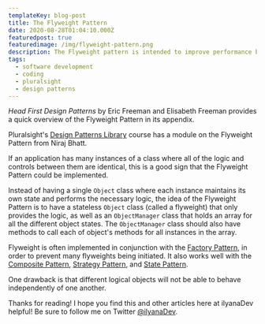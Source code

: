 ```yaml
---
templateKey: blog-post
title: The Flyweight Pattern
date: 2020-08-28T01:04:10.000Z
featuredpost: true
featuredimage: /img/flyweight-pattern.png
description: The Flyweight pattern is intended to improve performance by having one instance of a class provide many virtual instances.
tags:
  - software development
  - coding
  - pluralsight
  - design patterns
---
```


*Head First Design Patterns* by Eric Freeman and Elisabeth Freeman provides a quick overview of the Flyweight Pattern in its appendix.

Pluralsight's [Design Patterns Library](https://app.pluralsight.com/library/courses/patterns-library/table-of-contents) course has a module on the Flyweight Pattern from Niraj Bhatt.

If an application has many instances of a class where all of the logic and controls between them are identical, this is a good sign that the Flyweight Pattern could be implemented.

Instead of having a single `Object` class where each instance maintains its own state and performs the necessary logic, the idea of the Flyweight Pattern is to have a stateless `Object` class (called a flyweight) that only provides the logic, as well as an `ObjectManager` class that holds an array for all the different object states. The `ObjectManager` class should also have methods to call each of object's methods for all instances in the array.

Flyweight is often implemented in conjunction with the [Factory Pattern](https://ilyana.dev/blog/2020-08-14-factory-pattern/), in order to prevent many flyweights being initiated. It also works well with the [Composite Pattern](https://ilyana.dev/blog/2020-08-25-composite-pattern/), [Strategy Pattern](https://ilyana.dev/blog/2020-08-04-strategy-pattern/), and [State Pattern](https://ilyana.dev/blog/2020-08-25-state-pattern/).

One drawback is that different logical objects will not be able to behave independently of one another.

Thanks for reading! I hope you find this and other articles here at ilyanaDev helpful! Be sure to follow me on Twitter [@ilyanaDev](https://twitter.com/ilyanaDev).
